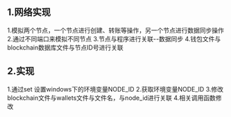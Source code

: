 ## 1.网络实现
1.模拟两个节点，一个节点进行创建、转账等操作，另一个节点进行数据同步操作
2.通过不同端口来模拟不同节点
3.节点与程序进行关联--数据同步
4.钱包文件与blockchain数据库文件与节点ID号进行关联
## 2.实现
1.通过set 设置windows下的环境变量NODE_ID
2.获取环境变量NODE_ID
3.修改blockchain文件与wallets文件与文件名，与node_id进行关联
4.相关调用函数修改